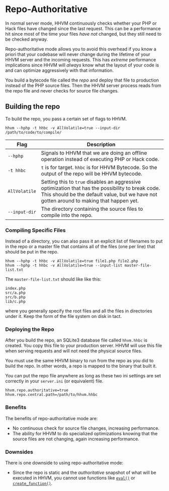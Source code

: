 # Repo-Authoritative

In normal server mode, HHVM continuously checks whether your PHP or Hack files have changed since the last request. This can be a performance hit since most of the time your files *have not* changed, but they still need to be checked anyway.

Repo-authoritative mode allows you to avoid this overhead if you know a priori that your codebase will never change during the lifetime of your HHVM server and the incoming requests. This has *extreme* performance implications since HHVM will *always* know what the layout of your code is and can optimize aggressively with that information.

You build a bytecode file called the *repo* and deploy that file to production instead of the PHP source files. Then the HHVM server process reads from the repo file and never checks for source file changes.

## Building the repo

To build the repo, you pass a certain set of flags to HHVM.

```
hhvm --hphp -t hhbc -v AllVolatile=true --input-dir /path/to/code/to/compile/
```


Flag | Description
-----|------------
`--hphp` | Signals to HHVM that we are doing an offline operation instead of executing PHP or Hack code.
`-t hhbc` | `t` is for target. `hhbc` is for HHVM Bytecode. So the output of the repo will be HHVM bytecode.
`AllVolatile` | Setting this to `true` disables an aggressive optimization that has the possibility to break code. This should be the default value, but we have not gotten around to making that happen yet.
`--input-dir` | The directory containing the source files to compile into the repo.

### Compiling Specific Files


Instead of a directory, you can also pass it an explicit list of filenames to put in the repo or a master file that contains all of the files (one per line) that should be put in the repo.
 
```
hhvm --hphp -t hhbc -v AllVolatile=true file1.php file2.php
hhvm --hphp -t hhbc -v AllVolatile=true --input-list master-file-list.txt
```

The `master-file-list.txt` should like like this:

```
index.php
src/a.php
src/b.php
lib/c.php
```

where you generally specify the root files and all the files in directories under it. Keep the form of the file system on disk in tact.

### Deploying the Repo

After you build the repo, an SQLite3 database file called `hhvm.hhbc` is created. You copy this file to your production server. HHVM will use this file when serving requests and will not need the physical source files. 

You must use the same HHVM binary to run from the repo as you did to build the repo. In other words, a repo is mapped to the binary that built it.

You can put the repo file anywhere as long as these two ini settings are set correctly in your `server.ini` (or equivalent) file.

```
hhvm.repo.authoritative=true
hhvm.repo.central.path=/path/to/hhvm.hhbc
```

### Benefits

The benefits of repo-authoritative mode are:

* No continuous check for source file changes, increasing performance.
* The ability for HHVM to do specialized optimizations knowing that the source files are not changing, again increasing performance.

### Downsides

There is one downside to using repo-authoritative mode:

* Since the repo is static and the *authoritative* snapshot of what will be executed in HHVM, you cannot use functions like [`eval()`](http://php.net/manual/en/function.eval.php) or [`create_function()`](http://php.net/manual/en/function.create-function.php).
